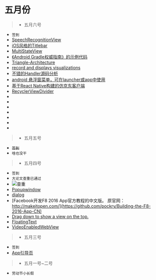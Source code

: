 # 五月份

> * 五月六号

* `签到`
* [SpeechRecognitionView](https://github.com/zagum/SpeechRecognitionView)
* [iOS风格的Titlebar](https://github.com/bingoogolapple/BGATitlebar-Android)
* [MultiStateView](https://github.com/Kennyc1012/MultiStateView)
* [《Android Gradle权威指南》的示例代码](https://github.com/rujews/android-gradle-book-code)
* [Triangle-Architecture](https://github.com/longbkiter07/Triangle-Architecture)
* [record and displays visualizations](https://github.com/w446108264/MBAudio)
* [不错的Handler源码分析](https://github.com/maoruibin/HandlerAnalysis)
* [android 悬浮窗菜单，可在launcher或app中使用](https://github.com/crosg/FloatMenuSample)
* [基于React Native构建的仿京东客户端](https://github.com/yuanguozheng/JdApp)
* [RecyclerViewDivider](https://github.com/yqritc/RecyclerView-FlexibleDivider)
* []()
* []()
* []()
* []()
* []()
* []()
* []()


> * 五月五号

* ~~`签到`~~
* `啥也没干`



> * 五月四号

* `签到`
* `大论文查重已通过`
* ![查重](http://7xljei.com1.z0.glb.clouddn.com/20160504091624.png)
* [Popupwindow](https://github.com/Meetic/MaryPopup)
* [dialog](https://github.com/kakajika/SwipeAwayDialog)
* [Facebook开发F8 2016 App官方教程的中文版。 原官网： http://makeitopen.com/](https://github.com/pockry/Building-the-F8-2016-App-CN)
* [Drag down to show a view on the top.](https://github.com/chenupt/DragTopLayout)
* [FloatingText](https://github.com/UFreedom/FloatingText)
* [VideoEnabledWebView](https://github.com/cprcrack/VideoEnabledWebView)



> * 五月三号

* `签到`
* [App引导页](https://github.com/PaoloRotolo/AppIntro)



> * 五月一号~二号

* `劳动节小长假`
